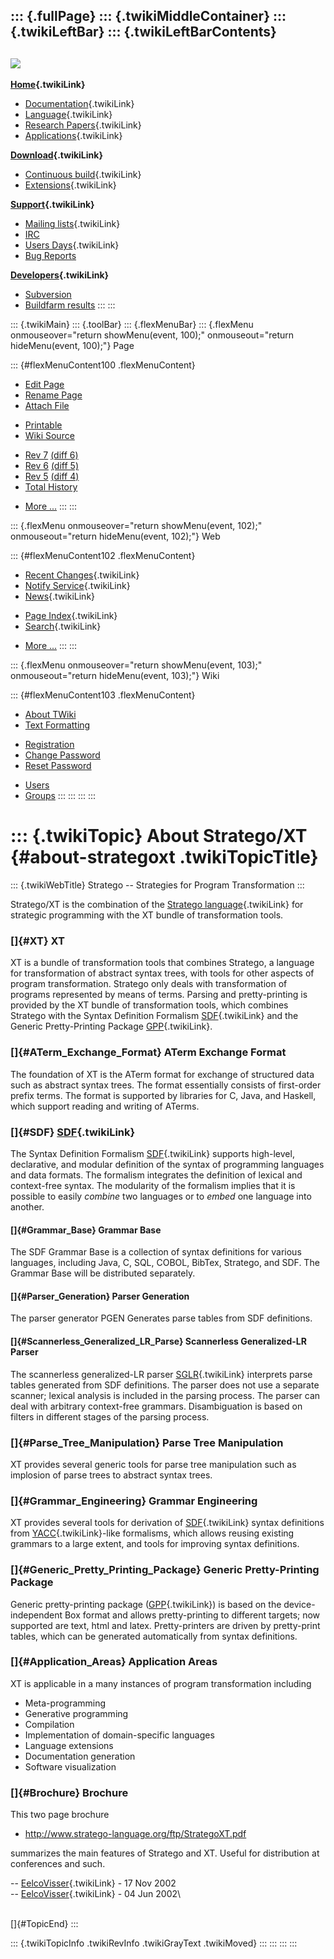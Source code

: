::: {.fullPage}
::: {.twikiMiddleContainer}
::: {.twikiLeftBar}
::: {.twikiLeftBarContents}
  ----------------------------------------------------------------------------------
  [![](../pub/Stratego/StrategoLogo/StrategoLogoTextlessWhite-100px.png)](WebHome)
  ----------------------------------------------------------------------------------

**[Home](WebHome){.twikiLink}**

-   [Documentation](StrategoDocumentation){.twikiLink}
-   [Language](StrategoLanguage){.twikiLink}
-   [Research Papers](StrategoPublications){.twikiLink}
-   [Applications](StrategoApplication){.twikiLink}

**[Download](StrategoDownload){.twikiLink}**

-   [Continuous build](ContinuousBuild){.twikiLink}
-   [Extensions](AdditionalPackageDownload){.twikiLink}

**[Support](StrategoSupport){.twikiLink}**

-   [Mailing lists](MailingList){.twikiLink}
-   [IRC](irc://irc.freenode.net/#stratego)
-   [Users Days](StrategoUsersDay){.twikiLink}
-   [Bug Reports](http://yellowgrass.org/project/StrategoXT)

**[Developers](StrategoDev){.twikiLink}**

-   [Subversion](https://svn.strategoxt.org/repos/StrategoXT/strategoxt/trunk)
-   [Buildfarm
    results](http://hydra.nixos.org/jobset/strategoxt/strategoxt-release/all)
:::
:::

::: {.twikiMain}
::: {.toolBar}
::: {.flexMenuBar}
::: {.flexMenu onmouseover="return showMenu(event, 100);" onmouseout="return hideMenu(event, 100);"}
Page

::: {#flexMenuContent100 .flexMenuContent}
-   [Edit
    Page](http://www.program-transformation.org/edit/Stratego/StrategoXT?t=1536825461)
-   [Rename
    Page](http://www.program-transformation.org/rename/Stratego/StrategoXT)
-   [Attach
    File](http://www.program-transformation.org/attach/Stratego/StrategoXT)

<!-- -->

-   [Printable](http://www.program-transformation.org/view/Stratego/StrategoXT?skin=print.pattern)
-   [Wiki
    Source](http://www.program-transformation.org/view/Stratego/StrategoXT?skin=text&raw=on&contenttype=text/plain)

<!-- -->

-   [Rev
    7](http://www.program-transformation.org/view/Stratego/StrategoXT?rev=1.7)
    [(diff 6)](http://www.program-transformation.org/rdiff/Stratego/StrategoXT?rev1=1.7&rev2=1.6)
-   [Rev
    6](http://www.program-transformation.org/view/Stratego/StrategoXT?rev=1.6)
    [(diff 5)](http://www.program-transformation.org/rdiff/Stratego/StrategoXT?rev1=1.6&rev2=1.5)
-   [Rev
    5](http://www.program-transformation.org/view/Stratego/StrategoXT?rev=1.5)
    [(diff 4)](http://www.program-transformation.org/rdiff/Stratego/StrategoXT?rev1=1.5&rev2=1.4)
-   [Total
    History](http://www.program-transformation.org/rdiff/Stratego/StrategoXT)

<!-- -->

-   [More
    \...](http://www.program-transformation.org/oops/Stratego/StrategoXT?template=oopsmore&param1=1.7&param2=1.7)
:::
:::

::: {.flexMenu onmouseover="return showMenu(event, 102);" onmouseout="return hideMenu(event, 102);"}
Web

::: {#flexMenuContent102 .flexMenuContent}
-   [Recent Changes](WebChanges){.twikiLink}
-   [Notify Service](WebNotify){.twikiLink}
-   [News](WebNews){.twikiLink}

<!-- -->

-   [Page Index](WebIndex){.twikiLink}
-   [Search](WebSearch){.twikiLink}

<!-- -->

-   [More
    \...](http://www.program-transformation.org/oops/Stratego/StrategoXT?template=oopsmore&param1=1.7&param2=1.7)
:::
:::

::: {.flexMenu onmouseover="return showMenu(event, 103);" onmouseout="return hideMenu(event, 103);"}
Wiki

::: {#flexMenuContent103 .flexMenuContent}
-   [About
    TWiki](http://www.program-transformation.org/view/TWiki/WebHome)
-   [Text
    Formatting](http://www.program-transformation.org/view/TWiki/TextFormattingRules)

<!-- -->

-   [Registration](http://www.program-transformation.org/view/TWiki/TWikiRegistration)
-   [Change
    Password](http://www.program-transformation.org/view/TWiki/ChangePassword)
-   [Reset
    Password](http://www.program-transformation.org/view/TWiki/ResetPassword)

<!-- -->

-   [Users](http://www.program-transformation.org/view/Main/TWikiUsers)
-   [Groups](http://www.program-transformation.org/view/Main/TWikiGroups)
:::
:::
:::
:::

::: {.twikiTopic}
About Stratego/XT {#about-strategoxt .twikiTopicTitle}
=================

::: {.twikiWebTitle}
Stratego \-- Strategies for Program Transformation
:::

Stratego/XT is the combination of the [Stratego
language](StrategoLanguage){.twikiLink} for strategic programming with
the XT bundle of transformation tools.

### []{#XT} XT

XT is a bundle of transformation tools that combines Stratego, a
language for transformation of abstract syntax trees, with tools for
other aspects of program transformation. Stratego only deals with
transformation of programs represented by means of terms. Parsing and
pretty-printing is provided by the XT bundle of transformation tools,
which combines Stratego with the Syntax Definition Formalism
[SDF](../Sdf/WebHome){.twikiLink} and the Generic Pretty-Printing
Package [GPP](../Tools/GenericPrettyPrinter){.twikiLink}.

### []{#ATerm_Exchange_Format} ATerm Exchange Format

The foundation of XT is the ATerm format for exchange of structured data
such as abstract syntax trees. The format essentially consists of
first-order prefix terms. The format is supported by libraries for C,
Java, and Haskell, which support reading and writing of ATerms.

### []{#SDF} [SDF](SDF){.twikiLink}

The Syntax Definition Formalism [SDF](../Sdf/WebHome){.twikiLink}
supports high-level, declarative, and modular definition of the syntax
of programming languages and data formats. The formalism integrates the
definition of lexical and context-free syntax. The modularity of the
formalism implies that it is possible to easily *combine* two languages
or to *embed* one language into another.

#### []{#Grammar_Base} Grammar Base

The SDF Grammar Base is a collection of syntax definitions for various
languages, including Java, C, SQL, COBOL, BibTex, Stratego, and SDF. The
Grammar Base will be distributed separately.

#### []{#Parser_Generation} Parser Generation

The parser generator PGEN Generates parse tables from SDF definitions.

#### []{#Scannerless_Generalized_LR_Parse} Scannerless Generalized-LR Parser

The scannerless generalized-LR parser [SGLR](SGLR){.twikiLink}
interprets parse tables generated from SDF definitions. The parser does
not use a separate scanner; lexical analysis is included in the parsing
process. The parser can deal with arbitrary context-free grammars.
Disambiguation is based on filters in different stages of the parsing
process.

### []{#Parse_Tree_Manipulation} Parse Tree Manipulation

XT provides several generic tools for parse tree manipulation such as
implosion of parse trees to abstract syntax trees.

### []{#Grammar_Engineering} Grammar Engineering

XT provides several tools for derivation of [SDF](SDF){.twikiLink}
syntax definitions from
[YACC](../Transform/YetAnotherCompilerCompiler){.twikiLink}-like
formalisms, which allows reusing existing grammars to a large extent,
and tools for improving syntax definitions.

### []{#Generic_Pretty_Printing_Package} Generic Pretty-Printing Package

Generic pretty-printing package
([GPP](../Tools/GenericPrettyPrinter){.twikiLink}) is based on the
device-independent Box format and allows pretty-printing to different
targets; now supported are text, html and latex. Pretty-printers are
driven by pretty-print tables, which can be generated automatically from
syntax definitions.

### []{#Application_Areas} Application Areas

XT is applicable in a many instances of program transformation including

-   Meta-programming
-   Generative programming
-   Compilation
-   Implementation of domain-specific languages
-   Language extensions
-   Documentation generation
-   Software visualization

### []{#Brochure} Brochure

This two page brochure

-   <http://www.stratego-language.org/ftp/StrategoXT.pdf>

summarizes the main features of Stratego and XT. Useful for distribution
at conferences and such.

\-- [EelcoVisser](../Main/EelcoVisser){.twikiLink} - 17 Nov 2002\
\-- [EelcoVisser](../Main/EelcoVisser){.twikiLink} - 04 Jun 2002\

\
[]{#TopicEnd}
:::

::: {.twikiTopicInfo .twikiRevInfo .twikiGrayText .twikiMoved}
:::
:::
:::
:::
